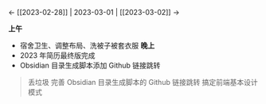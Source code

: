← [[2023-02-28]] | 2023-03-01 | [[2023-03-02]] →

**上午**
- 宿舍卫生、调整布局、洗被子被套衣服
**晚上**
- 2023 年简历最终版完成
- Obsidian 目录生成脚本添加 Github 链接跳转

> 丢垃圾
> 完善 Obsidian 目录生成脚本的 Github 链接跳转
> 搞定前端基本设计模式